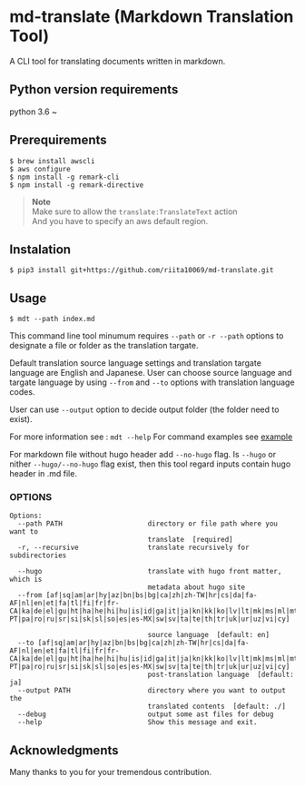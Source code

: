 # md-translate (Markdown Translation Tool)

A CLI tool for translating documents written in markdown.

## Python version requirements
python 3.6 ~ 

## Prerequirements

```
$ brew install awscli
$ aws configure 
$ npm install -g remark-cli
$ npm install -g remark-directive
```

> **Note**  
> Make sure to allow the `translate:TranslateText` action  
> And you have to specify an aws default region.

## Instalation

```
$ pip3 install git+https://github.com/riita10069/md-translate.git
```

## Usage

```
$ mdt --path index.md
```

This command line tool minumum requires `--path` or `-r --path` options to designate a file or folder as the translation targate.

Default translation source language settings and translation targate language are English and Japanese. User can choose source language and targate language by using `--from` and `--to` options with translation language codes.

User can use `--output` option to decide output folder (the folder need to exist).

For more information see : `mdt --help`
For command examples see [example](./docs/example.md)

For markdown file without hugo header add `--no-hugo` flag.
Is `--hugo` or nither `--hugo/--no-hugo` flag exist, then this tool regard inputs contain hugo header in .md file.

### OPTIONS

```
Options:
  --path PATH                     directory or file path where you want to
                                  translate  [required]
  -r, --recursive                 translate recursively for subdirectories

  --hugo                          translate with hugo front matter, which is
                                  metadata about hugo site
  --from [af|sq|am|ar|hy|az|bn|bs|bg|ca|zh|zh-TW|hr|cs|da|fa-AF|nl|en|et|fa|tl|fi|fr|fr-CA|ka|de|el|gu|ht|ha|he|hi|hu|is|id|ga|it|ja|kn|kk|ko|lv|lt|mk|ms|ml|mt|mr|mn|no|ps|pl|pt|pt-PT|pa|ro|ru|sr|si|sk|sl|so|es|es-MX|sw|sv|ta|te|th|tr|uk|ur|uz|vi|cy]

                                  source language  [default: en]
  --to [af|sq|am|ar|hy|az|bn|bs|bg|ca|zh|zh-TW|hr|cs|da|fa-AF|nl|en|et|fa|tl|fi|fr|fr-CA|ka|de|el|gu|ht|ha|he|hi|hu|is|id|ga|it|ja|kn|kk|ko|lv|lt|mk|ms|ml|mt|mr|mn|no|ps|pl|pt|pt-PT|pa|ro|ru|sr|si|sk|sl|so|es|es-MX|sw|sv|ta|te|th|tr|uk|ur|uz|vi|cy]
                                  post-translation language  [default: ja]
  --output PATH                   directory where you want to output the
                                  translated contents  [default: ./]
  --debug                         output some ast files for debug
  --help                          Show this message and exit.
```

## Acknowledgments

Many thanks to you for your tremendous contribution.
